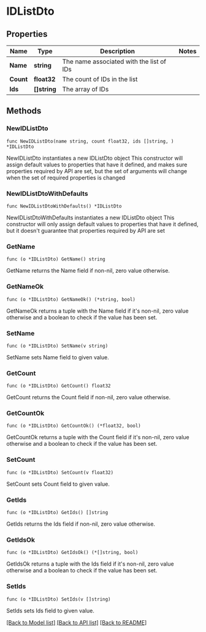 # IDListDto

## Properties

Name | Type | Description | Notes
------------ | ------------- | ------------- | -------------
**Name** | **string** | The name associated with the list of IDs | 
**Count** | **float32** | The count of IDs in the list | 
**Ids** | **[]string** | The array of IDs | 

## Methods

### NewIDListDto

`func NewIDListDto(name string, count float32, ids []string, ) *IDListDto`

NewIDListDto instantiates a new IDListDto object
This constructor will assign default values to properties that have it defined,
and makes sure properties required by API are set, but the set of arguments
will change when the set of required properties is changed

### NewIDListDtoWithDefaults

`func NewIDListDtoWithDefaults() *IDListDto`

NewIDListDtoWithDefaults instantiates a new IDListDto object
This constructor will only assign default values to properties that have it defined,
but it doesn't guarantee that properties required by API are set

### GetName

`func (o *IDListDto) GetName() string`

GetName returns the Name field if non-nil, zero value otherwise.

### GetNameOk

`func (o *IDListDto) GetNameOk() (*string, bool)`

GetNameOk returns a tuple with the Name field if it's non-nil, zero value otherwise
and a boolean to check if the value has been set.

### SetName

`func (o *IDListDto) SetName(v string)`

SetName sets Name field to given value.


### GetCount

`func (o *IDListDto) GetCount() float32`

GetCount returns the Count field if non-nil, zero value otherwise.

### GetCountOk

`func (o *IDListDto) GetCountOk() (*float32, bool)`

GetCountOk returns a tuple with the Count field if it's non-nil, zero value otherwise
and a boolean to check if the value has been set.

### SetCount

`func (o *IDListDto) SetCount(v float32)`

SetCount sets Count field to given value.


### GetIds

`func (o *IDListDto) GetIds() []string`

GetIds returns the Ids field if non-nil, zero value otherwise.

### GetIdsOk

`func (o *IDListDto) GetIdsOk() (*[]string, bool)`

GetIdsOk returns a tuple with the Ids field if it's non-nil, zero value otherwise
and a boolean to check if the value has been set.

### SetIds

`func (o *IDListDto) SetIds(v []string)`

SetIds sets Ids field to given value.



[[Back to Model list]](../README.md#documentation-for-models) [[Back to API list]](../README.md#documentation-for-api-endpoints) [[Back to README]](../README.md)


